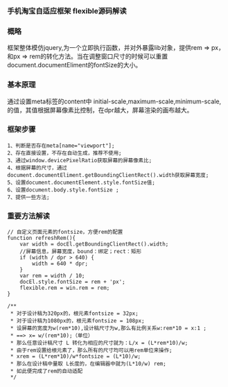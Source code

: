 ### 手机淘宝自适应框架 flexible源码解读

### 概略
<p>框架整体模仿jquery,为一个立即执行函数，并对外暴露lib对象，提供rem => px，和px => rem的转化方法。当在调整窗口尺寸的时候可以重置document.documentEliment的fontSize的大小。</p>

### 基本原理
<p>通过设置meta标签的content中 initial-scale,maximum-scale,minimum-scale,的值，其值根据屏幕像素比控制，在dpr越大，屏幕渲染的画布越大。</p>

### 框架步骤
    1、判断是否存在meta[name="viewport"];
    2、存在直接设置，不存在自动生成，推荐不使用;
    3、通过window.devicePixelRatio获取屏幕的屏幕像素比;
    4、根据屏幕的尺寸，通过 document.documentEliment.getBoundingClientRect().width获取屏幕宽度;
    5、设置document.documentElement.style.fontSize值;
    6、设置document.body.style.fontSize ;
    7、提供一些方法;
    
### 重要方法解读
     
    // 自定义页面元素的fontsize，方便rem的配置
    function refreshRem(){
        var width = docEl.getBoundingClientRect().width;
        //屏幕信息，屏幕宽度，bound：绑定；rect：矩形
        if (width / dpr > 640) {
            width = 640 * dpr;
        }
        var rem = width / 10;
        docEl.style.fontSize = rem + 'px';
        flexible.rem = win.rem = rem;
    }
       
    /**
     * 对于设计稿为320px的，根元素fontsize = 32px;
     * 对于设计稿为1080px的，根元素fontsize = 108px;
     * 设屏幕的宽度为w(rem*10),设计稿尺寸为w,那么有比例关系w:rem*10 = x:1 ;
     * ==> x= w/(rem*10);（单位）
     * 那么任意设计稿尺寸 L 转化为相应的尺寸就为：L/x = (L*rem*10)/w;
     * 由于rem设置给根元素了，那么所有的尺寸均可以用rem单位来操作;
     * xrem = (L*rem*10)/w*fontsize = (L*10)/w;
     * 那么在设计稿中量取 L长度的，在编辑器中就为(L*10/w) rem;
     * 如此便完成了rem的自动适配
     */ 
